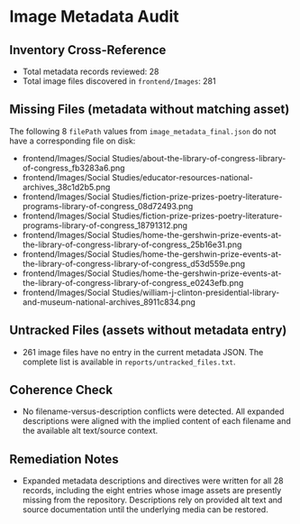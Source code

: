 # Image Metadata Audit

## Inventory Cross-Reference
- Total metadata records reviewed: 28
- Total image files discovered in `frontend/Images`: 281

## Missing Files (metadata without matching asset)
The following 8 `filePath` values from `image_metadata_final.json` do not have a corresponding file on disk:

- frontend/Images/Social Studies/about-the-library-of-congress-library-of-congress_fb3283a6.png
- frontend/Images/Social Studies/educator-resources-national-archives_38c1d2b5.png
- frontend/Images/Social Studies/fiction-prize-prizes-poetry-literature-programs-library-of-congress_08d72493.png
- frontend/Images/Social Studies/fiction-prize-prizes-poetry-literature-programs-library-of-congress_18791312.png
- frontend/Images/Social Studies/home-the-gershwin-prize-events-at-the-library-of-congress-library-of-congress_25b16e31.png
- frontend/Images/Social Studies/home-the-gershwin-prize-events-at-the-library-of-congress-library-of-congress_d53d559e.png
- frontend/Images/Social Studies/home-the-gershwin-prize-events-at-the-library-of-congress-library-of-congress_e0243efb.png
- frontend/Images/Social Studies/william-j-clinton-presidential-library-and-museum-national-archives_8911c834.png

## Untracked Files (assets without metadata entry)
- 261 image files have no entry in the current metadata JSON. The complete list is available in `reports/untracked_files.txt`.

## Coherence Check
- No filename-versus-description conflicts were detected. All expanded descriptions were aligned with the implied content of each filename and the available alt text/source context.

## Remediation Notes
- Expanded metadata descriptions and directives were written for all 28 records, including the eight entries whose image assets are presently missing from the repository. Descriptions rely on provided alt text and source documentation until the underlying media can be restored.
